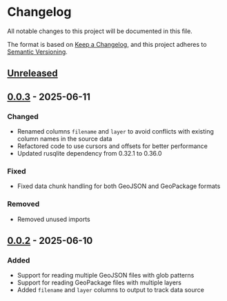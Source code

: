 # Changelog

All notable changes to this project will be documented in this file.

The format is based on [Keep a Changelog](https://keepachangelog.com/en/1.0.0/),
and this project adheres to [Semantic Versioning](https://semver.org/spec/v2.0.0.html).

## [Unreleased]

## [0.0.3] - 2025-06-11

### Changed
- Renamed columns `filename` and `layer` to avoid conflicts with existing column names in the source data
- Refactored code to use cursors and offsets for better performance
- Updated rusqlite dependency from 0.32.1 to 0.36.0

### Fixed
- Fixed data chunk handling for both GeoJSON and GeoPackage formats

### Removed
- Removed unused imports

## [0.0.2] - 2025-06-10

### Added
- Support for reading multiple GeoJSON files with glob patterns
- Support for reading GeoPackage files with multiple layers
- Added `filename` and `layer` columns to output to track data source

[Unreleased]: https://github.com/yutannihilation/duckdb-ext-st-read-multi/compare/v0.0.3...HEAD
[0.0.3]: https://github.com/yutannihilation/duckdb-ext-st-read-multi/compare/v0.0.2...v0.0.3
[0.0.2]: https://github.com/yutannihilation/duckdb-ext-st-read-multi/releases/tag/v0.0.2